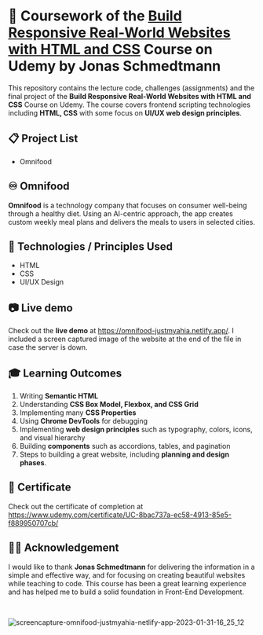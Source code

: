 # 📒 Coursework of the [Build Responsive Real-World Websites with HTML and CSS](https://www.udemy.com/course/design-and-develop-a-killer-website-with-html5-and-css3/) Course on Udemy by Jonas Schmedtmann

This repository contains the lecture code, challenges (assignments) and the final project of the **Build Responsive Real-World Websites with HTML and CSS** Course on Udemy. The course covers frontend scripting technologies including **HTML, CSS** with some focus on **UI/UX web design principles**. 

## 📋 Project List
- Omnifood

## ♾️ Omnifood
**Omnifood** is a technology company that focuses on consumer well-being through a healthy diet. Using an AI-centric approach, the app creates custom weekly meal plans and delivers the meals to users in selected cities.

## 🤖 Technologies / Principles Used
- HTML
- CSS
- UI/UX Design

## 📷 Live demo
Check out the **live demo** at https://omnifood-justmyahia.netlify.app/. I included a screen captured image of the website at the end of the file in case the server is down.

## 🎓 Learning Outcomes
1. Writing **Semantic HTML**
2. Understanding **CSS Box Model, Flexbox, and CSS Grid**
3. Implementing many **CSS Properties**
4. Using **Chrome DevTools** for debugging
5. Implementing **web design principles** such as typography, colors, icons, and visual hierarchy
6. Building **components** such as accordions, tables, and pagination
7. Steps to building a great website, including **planning and design phases**.

## 📜 Certificate
Check out the certificate of completion at https://www.udemy.com/certificate/UC-8bac737a-ec58-4913-85e5-f889950707cb/

## 🙏🏻 Acknowledgement
I would like to thank **Jonas Schmedtmann** for delivering the information in a simple and effective way, and for focusing on creating beautiful websites while teaching to code. This course has been a great learning experience and has helped me to build a solid foundation in Front-End Development.

&nbsp;

![screencapture-omnifood-justmyahia-netlify-app-2023-01-31-16_25_12](https://user-images.githubusercontent.com/112589857/215788316-250abda4-3457-455b-80c6-3405a42c2d6e.png)
